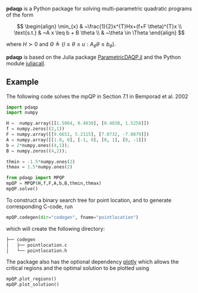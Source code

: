 **pdaqp** is a Python package for solving multi-parametric quadratic programs of the form

$$
\begin{align}
\min_{x} &  ~\frac{1}{2}x^{T}Hx+(f+F \theta)^{T}x \\
\text{s.t.} & ~A x \leq b + B \theta \\
& ~\theta \in \Theta
\end{align}
$$

where $H \succ 0$ and $\Theta \triangleq \lbrace l \leq \theta \leq u : A_{\theta} \theta \leq b_{\theta}\rbrace$.

**pdaqp** is based on the Julia package [ParametricDAQP.jl](https://github.com/darnstrom/ParametricDAQP.jl/) and the Python module [juliacall](https://juliapy.github.io/PythonCall.jl/stable/juliacall/). 

## Example
The following code solves the mpQP in Section 7.1 in Bemporad et al. 2002
```python
import pdaqp
import numpy

H =  numpy.array([[1.5064, 0.4838], [0.4838, 1.5258]])
f = numpy.zeros((2,1))
F = numpy.array([[9.6652, 5.2115], [7.0732, -7.0879]])
A = numpy.array([[1.0, 0], [-1, 0], [0, 1], [0, -1]])
b = 2*numpy.ones((4,1));
B = numpy.zeros((4,2));

thmin = -1.5*numpy.ones(2)
thmax = 1.5*numpy.ones(2)

from pdaqp import MPQP
mpQP = MPQP(H,f,F,A,b,B,thmin,thmax)
mpQP.solve()
```
To construct a binary search tree for point location, and to generate corresponding C-code, run 
```python
mpQP.codegen(dir="codegen", fname="pointlocation")
```
which will create the following directory:
```bash
├── codegen
│   ├── pointlocation.c
│   └── pointlocation.h
```
The package also has the optional dependency [plotly](https://github.com/plotly/plotly.py) which allows the critical regions and the optimal solution to be plotted using
```python
mpQP.plot_regions()
mpQP.plot_solution()
```

